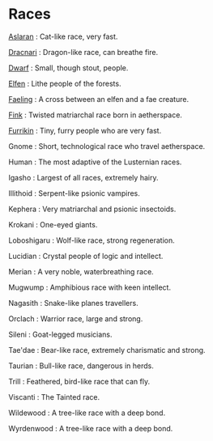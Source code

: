 # Races
[Aslaran](races/aslaran)
: Cat-like race, very fast.

[Dracnari](races/dracnari)
: Dragon-like race, can breathe fire.

[Dwarf](races/dwarf)
: Small, though stout, people.

[Elfen](races/elfen)
: Lithe people of the forests.

[Faeling](races/faeling)
: A cross between an elfen and a fae creature.

[Fink](races/fink)
: Twisted matriarchal race born in aetherspace.

[Furrikin](races/furrikin)
: Tiny, furry people who are very fast.

Gnome
: Short, technological race who travel aetherspace.

Human
: The most adaptive of the Lusternian races.

Igasho
: Largest of all races, extremely hairy.

Illithoid
: Serpent-like psionic vampires.

Kephera
: Very matriarchal and psionic insectoids.

Krokani
: One-eyed giants.

Loboshigaru
: Wolf-like race, strong regeneration.

Lucidian
: Crystal people of logic and intellect.

Merian
: A very noble, waterbreathing race.

Mugwump
: Amphibious race with keen intellect.

Nagasith
: Snake-like planes travellers.

Orclach
: Warrior race, large and strong.

Sileni
: Goat-legged musicians.

Tae'dae
: Bear-like race, extremely charismatic and strong.

Taurian
: Bull-like race, dangerous in herds.

Trill
: Feathered, bird-like race that can fly.

Viscanti
: The Tainted race.

Wildewood
: A tree-like race with a deep bond.

Wyrdenwood
: A tree-like race with a deep bond.
